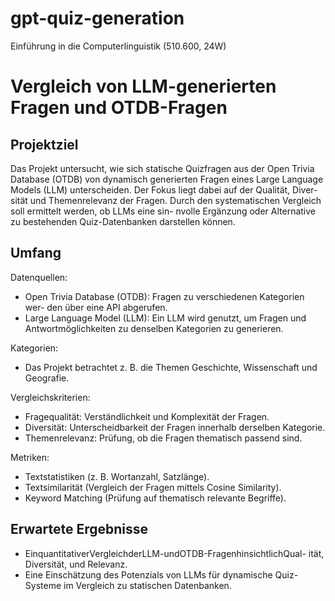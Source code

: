 # gpt-quiz-generation
Einführung in die Computerlinguistik (510.600, 24W)

# Vergleich von LLM-generierten Fragen und OTDB-Fragen

## Projektziel

Das Projekt untersucht, wie sich statische Quizfragen aus der Open Trivia Database (OTDB) von dynamisch generierten Fragen eines Large Language Models (LLM) unterscheiden. Der Fokus liegt dabei auf der Qualität, Diver- sität und Themenrelevanz der Fragen.
Durch den systematischen Vergleich soll ermittelt werden, ob LLMs eine sin- nvolle Ergänzung oder Alternative zu bestehenden Quiz-Datenbanken darstellen können.

## Umfang

Datenquellen:
- Open Trivia Database (OTDB): Fragen zu verschiedenen Kategorien wer- den über eine API abgerufen.
- Large Language Model (LLM): Ein LLM wird genutzt, um Fragen und Antwortmöglichkeiten zu denselben Kategorien zu generieren.

Kategorien:
- Das Projekt betrachtet z. B. die Themen Geschichte, Wissenschaft und Geografie.

Vergleichskriterien:
- Fragequalität: Verständlichkeit und Komplexität der Fragen.
- Diversität: Unterscheidbarkeit der Fragen innerhalb derselben Kategorie. 
- Themenrelevanz: Prüfung, ob die Fragen thematisch passend sind.

Metriken:
- Textstatistiken (z. B. Wortanzahl, Satzlänge).
- Textsimilarität (Vergleich der Fragen mittels Cosine Similarity). 
- Keyword Matching (Prüfung auf thematisch relevante Begriffe).

## Erwartete Ergebnisse

- EinquantitativerVergleichderLLM-undOTDB-FragenhinsichtlichQual- ität, Diversität, und Relevanz.
- Eine Einschätzung des Potenzials von LLMs für dynamische Quiz-Systeme im Vergleich zu statischen Datenbanken.